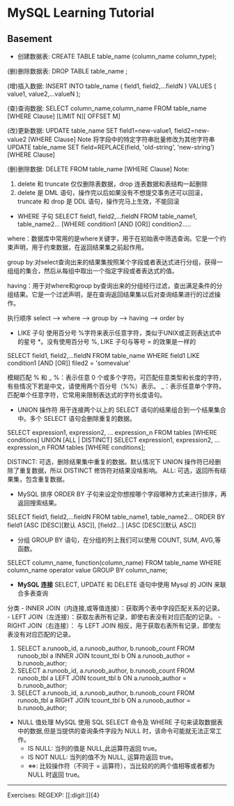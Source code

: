 # MySQL Learning Tutorial

## Basement
- 创建数据表: CREATE TABLE table_name (column_name column_type);

(删)删除数据表: DROP TABLE table_name ;

(增)插入数据: INSERT INTO table_name ( field1, field2,...fieldN )
            VALUES
            ( value1, value2,...valueN );

(查)查询数据: SELECT column_name,column_name
            FROM table_name
            [WHERE Clause]
            [LIMIT N][ OFFSET M]

(改)更新数据: UPDATE table_name SET field1=new-value1, field2=new-value2
            [WHERE Clause]
Note 将字段中的特定字符串批量修改为其他字符串
UPDATE table_name SET field=REPLACE(field, 'old-string', 'new-string') 
[WHERE Clause]

(删)删除数据: DELETE FROM table_name [WHERE Clause]
Note: 
1. delete 和 truncate 仅仅删除表数据，drop 连表数据和表结构一起删除
2. delete 是 DML 语句，操作完以后如果没有不想提交事务还可以回滚，truncate 和 drop 是 DDL 语句，操作完马上生效，不能回滚




- WHERE 子句
SELECT field1, field2,...fieldN FROM table_name1, table_name2...
[WHERE condition1 [AND [OR]] condition2.....

where：数据库中常用的是where关键字，用于在初始表中筛选查询。它是一个约束声明，用于约束数据，在返回结果集之前起作用。

group by:对select查询出来的结果集按照某个字段或者表达式进行分组，获得一组组的集合，然后从每组中取出一个指定字段或者表达式的值。

having：用于对where和group by查询出来的分组经行过滤，查出满足条件的分组结果。它是一个过滤声明，是在查询返回结果集以后对查询结果进行的过滤操作。

执行顺序 select –> where –> group by –> having –> order by


- LIKE 子句
使用百分号 %字符来表示任意字符，类似于UNIX或正则表达式中的星号 *。没有使用百分号 %, LIKE 子句与等号 = 的效果是一样的

SELECT field1, field2,...fieldN 
FROM table_name
WHERE field1 LIKE condition1 [AND [OR]] filed2 = 'somevalue'

模糊匹配 % 和 _ 
%：表示任意 0 个或多个字符。可匹配任意类型和长度的字符，有些情况下若是中文，请使用两个百分号（%%）表示。
_：表示任意单个字符。匹配单个任意字符，它常用来限制表达式的字符长度语句。


- UNION 操作符
用于连接两个以上的 SELECT 语句的结果组合到一个结果集合中。多个 SELECT 语句会删除重复的数据。

SELECT expression1, expression2, ... expression_n
FROM tables
[WHERE conditions]
UNION [ALL | DISTINCT]
SELECT expression1, expression2, ... expression_n
FROM tables
[WHERE conditions];

DISTINCT: 可选，删除结果集中重复的数据。默认情况下 UNION 操作符已经删除了重复数据，所以 DISTINCT 修饰符对结果没啥影响。
ALL: 可选，返回所有结果集，包含重复数据。


- MySQL 排序
ORDER BY 子句来设定你想按哪个字段哪种方式来进行排序，再返回搜索结果。

SELECT field1, field2,...fieldN FROM table_name1, table_name2...
ORDER BY field1 [ASC [DESC][默认 ASC]], [field2...] [ASC [DESC][默认 ASC]]


- 分组
GROUP BY 语句，在分组的列上我们可以使用 COUNT, SUM, AVG,等函数。

SELECT column_name, function(column_name)
FROM table_name
WHERE column_name operator value
GROUP BY column_name;




- **MySQL 连接**
SELECT, UPDATE 和 DELETE 语句中使用 Mysql 的 JOIN 来联合多表查询

分类
    - INNER JOIN（内连接,或等值连接）：获取两个表中字段匹配关系的记录。
    - LEFT JOIN（左连接）：获取左表所有记录，即使右表没有对应匹配的记录。
    - RIGHT JOIN（右连接）： 与 LEFT JOIN 相反，用于获取右表所有记录，即使左表没有对应匹配的记录。

1. SELECT a.runoob_id, a.runoob_author, b.runoob_count FROM runoob_tbl a INNER JOIN tcount_tbl b ON a.runoob_author = b.runoob_author;
2. SELECT a.runoob_id, a.runoob_author, b.runoob_count FROM runoob_tbl a LEFT JOIN tcount_tbl b ON a.runoob_author = b.runoob_author;
3. SELECT a.runoob_id, a.runoob_author, b.runoob_count FROM runoob_tbl a RIGHT JOIN tcount_tbl b ON a.runoob_author = b.runoob_author;


- NULL 值处理
MySQL 使用 SQL SELECT 命令及 WHERE 子句来读取数据表中的数据,但是当提供的查询条件字段为 NULL 时，该命令可能就无法正常工作。
    - IS NULL: 当列的值是 NULL,此运算符返回 true。
    - IS NOT NULL: 当列的值不为 NULL, 运算符返回 true。
    - <=>: 比较操作符（不同于 = 运算符），当比较的的两个值相等或者都为 NULL 时返回 true。





--- 
Exercises:
REGEXP: [[:digit:]]{4}


